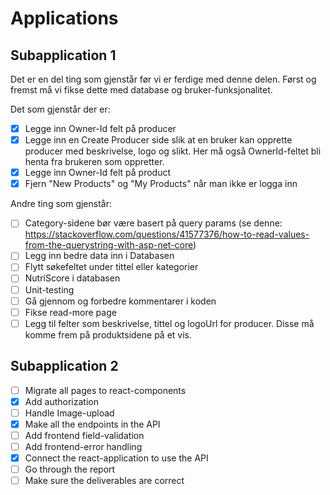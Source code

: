 # Applications

## Subapplication 1

Det er en del ting som gjenstår før vi er ferdige med denne delen. Først og fremst må vi fikse dette med database og bruker-funksjonalitet.

Det som gjenstår der er:

- [x] Legge inn Owner-Id felt på producer
- [x] Legge inn en Create Producer side slik at en bruker kan opprette producer med beskrivelse, logo og slikt. Her må også OwnerId-feltet bli henta fra brukeren som oppretter.
- [x] Legge inn Owner-Id felt på product
- [x] Fjern "New Products" og "My Products" når man ikke er logga inn

Andre ting som gjenstår:

- [ ] Category-sidene bør være basert på query params (se denne: https://stackoverflow.com/questions/41577376/how-to-read-values-from-the-querystring-with-asp-net-core)
- [ ] Legg inn bedre data inn i Databasen
- [ ] Flytt søkefeltet under tittel eller kategorier
- [ ] NutriScore i databasen
- [ ] Unit-testing
- [ ] Gå gjennom og forbedre kommentarer i koden
- [ ] Fikse read-more page
- [ ] Legg til felter som beskrivelse, tittel og logoUrl for producer. Disse må komme frem på produktsidene på et vis.

## Subapplication 2

- [ ] Migrate all pages to react-components
- [x] Add authorization
- [ ] Handle Image-upload
- [x] Make all the endpoints in the API
- [ ] Add frontend field-validation
- [ ] Add frontend-error handling
- [x] Connect the react-application to use the API
- [ ] Go through the report
- [ ] Make sure the deliverables are correct
